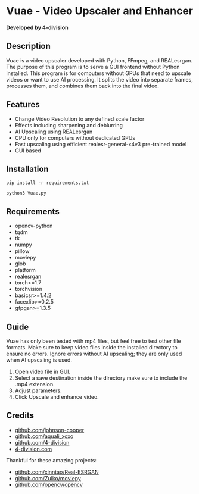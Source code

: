 # Vuae - Video Upscaler and Enhancer

**Developed by 4-division**


## Description

Vuae is a video upscaler developed with Python, FFmpeg, and REALesrgan.
The purpose of this program is to serve a GUI frontend without Python installed.
This program is for computers without GPUs that need to upscale videos or want to use AI processing.
It splits the video into separate frames, processes them, and combines them back into the final video.

## Features

- Change Video Resolution to any defined scale factor
- Effects including sharpening and deblurring
- AI Upscaling using REALesrgan
- CPU only for computers without dedicated GPUs
- Fast upscaling using efficient realesr-general-x4v3 pre-trained model
- GUI based

## Installation
```pip install -r requirements.txt```

```python3 Vuae.py```

## Requirements

- opencv-python
- tqdm
- tk
- numpy
- pillow
- moviepy
- glob
- platform
- realesrgan
- torch>=1.7
- torchvision
- basicsr>=1.4.2
- facexlib>=0.2.5
- gfpgan>=1.3.5

## Guide

Vuae has only been tested with mp4 files, but feel free to test other file formats. Make sure to keep video files inside the installed directory to ensure no errors. Ignore errors without AI upscaling; they are only used when AI upscaling is used.

1. Open video file in GUI.
2. Select a save destination inside the directory make sure to include the .mp4 extension.
3. Adjust parameters.
4. Click Upscale and enhance video.

## Credits

- [github.com/johnson-cooper](https://github.com/johnson-cooper)
- [github.com/aquali_xoxo](https://github.com/aquali_xoxo)
- [github.com/4-division](https://github.com/4-division)
- [4-division.com](https://4-division.com)

Thankful for these amazing projects:

- [github.com/xinntao/Real-ESRGAN](https://github.com/xinntao/Real-ESRGAN)
- [github.com/Zulko/moviepy](https://github.com/Zulko/moviepy)
- [github.com/opencv/opencv](https://github.com/opencv/opencv)

